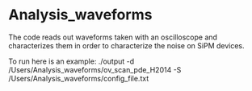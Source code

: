 # Analysis_waveforms



The code reads out waveforms taken with an oscilloscope
and characterizes them in order to characterize the noise
on SiPM devices.


To run here is an example:
./output -d /Users/Analysis_waveforms/ov_scan_pde_H2014 -S /Users/Analysis_waveforms/config_file.txt
